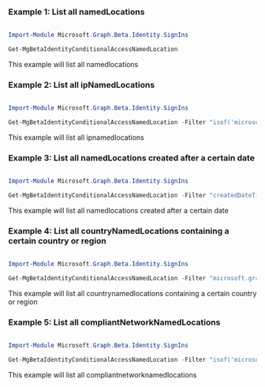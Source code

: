 ### Example 1: List all namedLocations

```powershell

Import-Module Microsoft.Graph.Beta.Identity.SignIns

Get-MgBetaIdentityConditionalAccessNamedLocation

```
This example will list all namedlocations

### Example 2: List all ipNamedLocations

```powershell

Import-Module Microsoft.Graph.Beta.Identity.SignIns

Get-MgBetaIdentityConditionalAccessNamedLocation -Filter "isof('microsoft.graph.ipNamedLocation')" 

```
This example will list all ipnamedlocations

### Example 3: List all namedLocations created after a certain date

```powershell

Import-Module Microsoft.Graph.Beta.Identity.SignIns

Get-MgBetaIdentityConditionalAccessNamedLocation -Filter "createdDateTime ge 2019-09-01T00:00:00Z" 

```
This example will list all namedlocations created after a certain date

### Example 4: List all countryNamedLocations containing a certain country or region

```powershell

Import-Module Microsoft.Graph.Beta.Identity.SignIns

Get-MgBetaIdentityConditionalAccessNamedLocation -Filter "microsoft.graph.countryNamedLocation/countriesAndRegions/any(c: c eq 'CA')" 

```
This example will list all countrynamedlocations containing a certain country or region

### Example 5: List all compliantNetworkNamedLocations

```powershell

Import-Module Microsoft.Graph.Beta.Identity.SignIns

Get-MgBetaIdentityConditionalAccessNamedLocation -Filter "isof('microsoft.graph.compliantNetworkNamedLocation')" 

```
This example will list all compliantnetworknamedlocations

